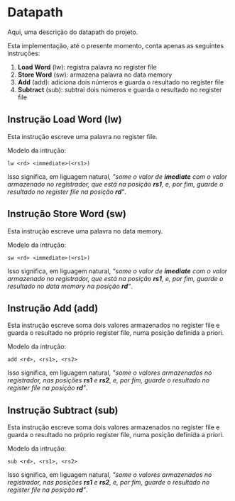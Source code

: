 # Datapath
Aqui, uma descrição do datapath do projeto.

Esta implementação, até o presente momento, conta apenas as seguintes instruções:<br>
1. **Load Word** (lw): registra palavra no register file
2. **Store Word** (sw): armazena palavra no data memory
3. **Add** (add): adiciona dois números e guarda o resultado no register file
4. **Subtract** (sub): subtrai dois números e guarda o resultado no register file

## Instrução Load Word (lw)
Esta instrução escreve uma palavra no register file. 

Modelo da intrução:
```
lw <rd> <immediate>(<rs1>)
```
Isso significa, em liguagem natural, _"some o valor de **imediate** com o valor armazenado no registrador, que está na posição **rs1**, e, por fim, guarde o resultado no register file na posição **rd**"_.

## Instrução Store Word (sw)
Esta instrução escreve uma palavra no data memory. 

Modelo da intrução:
```
sw <rd> <immediate>(<rs1>)
```
Isso significa, em liguagem natural, _"some o valor de **imediate** com o valor armazenado no registrador, que está na posição **rs1**, e, por fim, guarde o resultado no data memory na posição **rd**"_.

## Instrução Add (add)
Esta instrução escreve soma dois valores armazenados no register file e guarda o resultado no próprio register file, numa posição definida a priori.

Modelo da intrução:
```
add <rd>, <rs1>, <rs2>
```
Isso significa, em liguagem natural, _"some o valores armazenados no registrador, nas posições **rs1** e **rs2**, e, por fim, guarde o resultado no register file na posição **rd**"_.

## Instrução Subtract (sub)
Esta instrução escreve soma dois valores armazenados no register file e guarda o resultado no próprio register file, numa posição definida a priori.

Modelo da intrução:
```
sub <rd>, <rs1>, <rs2>
```
Isso significa, em liguagem natural, _"some o valores armazenados no registrador, nas posições **rs1** e **rs2**, e, por fim, guarde o resultado no register file na posição **rd**"_.

